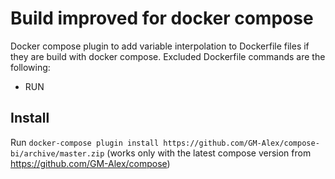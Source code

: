 # Build improved for docker compose

Docker compose plugin to add variable interpolation to Dockerfile files if they are build with docker compose. 
Excluded Dockerfile commands are the following:

* RUN

## Install

Run `docker-compose plugin install https://github.com/GM-Alex/compose-bi/archive/master.zip` (works only with the latest compose version from https://github.com/GM-Alex/compose)